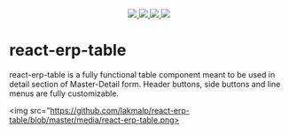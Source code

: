 <p align="center">
    <a href="https://github.com/badges/shields/graphs/contributors" alt="Contributors">
        <img src="https://img.shields.io/npm/l/react-erp-table?style=plastic" />
        <img src="https://img.shields.io/npm/v/react-erp-table?style=plastic" />
        <img src="https://img.shields.io/github/last-commit/lakmalp/react-erp-table?style=plastic" />
        <img src="https://badgen.net/bundlephobia/min/react-erp-table" />
    </a>
</p>

# react-erp-table
react-erp-table is a fully functional table component meant to be used in detail section of Master-Detail form. Header buttons, side buttons and line menus are fully customizable.

<img src="https://github.com/lakmalp/react-erp-table/blob/master/media/react-erp-table.png>